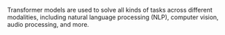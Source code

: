 Transformer models are used to solve all kinds of tasks across different modalities, including natural language processing (NLP), computer vision, audio processing, and more.
